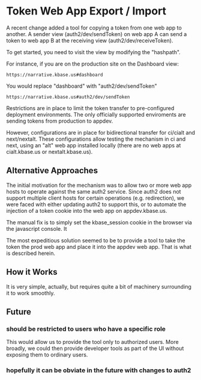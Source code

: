 # Token Web App Export / Import

A recent change added a tool for copying a token from one web app to another. A sender view (auth2/dev/sendToken) on web app A can send a token to web app B at the receiving view (auth2/dev/receiveToken).

To get started, you need to visit the view by modifying the "hashpath".

For instance, if you are on the production site on the Dashboard view:

```https://narrative.kbase.us#dashboard```

You would replace "dashboard" with "auth2/dev/sendToken"

```https://narrative.kbase.us#auth2/dev/sendToken```

Restrictions are in place to limit the token transfer to pre-configured deployment environments. The only officially supported enviroments are sending tokens from production to appdev.

However, configurations are in place for bidirectional transfer for ci/cialt and next/nextalt. These configurations allow testing the mechanism in ci and next, using an "alt" web app installed locally (there are no web apps at cialt.kbase.us or nextalt.kbase.us).

## Alternative Approaches

The initial motivation for the mechanism was to allow two or more web app hosts to operate against the same auth2 service. Since auth2 does not support multiple client hosts for certain operations (e.g. redirection), we were faced with either updating auth2 to support this, or to automate the injection of a token cookie into the web app on appdev.kbase.us.

The manual fix is to simply set the kbase_session cookie in the browser via the javascript console. It 

The most expeditious solution seemed to be to provide a tool to take the token the prod web app and place it into the appdev web app. That is what is described herein.

## How it Works

It is very simple, actually, but requires quite a bit of machinery surrounding it to work smoothly.



## Future

### should be restricted to users who have a specific role

This would allow us to provide the tool only to authorized users. More broadly, we could then provide developer tools as part of the UI without exposing them to ordinary users.

### hopefully it can be obviate in the future with changes to auth2